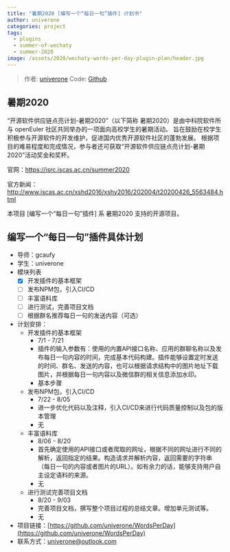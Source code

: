 ```yaml
---
title: "暑期2020 [编写一个“每日一句”插件] 计划书"
author: univerone
categories: project
tags:
  - plugins
  - summer-of-wechaty
  - summer-2020
image: /assets/2020/wechaty-words-per-day-plugin-plan/header.jpg
---
```


> 作者: [univerone](https://github.com/univerone/)
> Code: [Github](https://github.com/univerone/WordsPerDay)

## 暑期2020

“开源软件供应链点亮计划-暑期2020”（以下简称 暑期2020）是由中科院软件所与 openEuler 社区共同举办的一项面向高校学生的暑期活动。
旨在鼓励在校学生积极参与开源软件的开发维护，促进国内优秀开源软件社区的蓬勃发展。
根据项目的难易程度和完成情况，参与者还可获取“开源软件供应链点亮计划-暑期2020”活动奖金和奖杯。

官网：<https://isrc.iscas.ac.cn/summer2020>

官方新闻：<http://www.iscas.ac.cn/xshd2016/xshy2016/202004/t20200426_5563484.html>

本项目 [编写一个“每日一句”插件] 系 暑期2020 支持的开源项目。

## 编写一个“每日一句”插件具体计划

- 导师：gcaufy
- 学生：univerone
- 模块列表
  - [x] 开发插件的基本框架
  - [ ] 发布NPM包，引入CI/CD
  - [ ] 丰富语料库
  - [ ] 进行测试，完善项目文档
  - [ ] 根据群名推荐每日一句的发送内容（可选）
- 计划安排：
  - 开发插件的基本框架
    - 7/1 - 7/21
    - 插件的输入参数有：使用的内置API接口名称、应用的群聊名称以及发布每日一句内容的时间，完成基本代码构建。插件能够设置定时发送的时间、群名、发送的内容，也可以根据请求结构中的图片地址下载图片，并根据每日一句内容以及微信群的相关信息添加水印。
    - 基本步骤
  - 发布NPM包，引入CI/CD
    - 7/22 - 8/05
    - 进一步优化代码以及注释，引入CI/CD来进行代码质量控制以及包的版本管理
    - 无
  - 丰富语料库
    - 8/06 - 8/20
    - 首先确定使用的API接口或者爬取的网址，根据不同的网址进行不同的解析，返回指定的结果。构造请求并解析内容，返回需要的字符串（每日一句的内容或者图片的URL）。如有余力的话，能够支持用户自主设定语料的来源。
    - 无
  - 进行测试完善项目文档
    - 8/20 - 9/03
    - 完善项目文档，撰写整个项目过程的总结文章。增加单元测试等。
    - 无
- 项目链接：[https://github.com/univerone/WordsPerDay](https://github.com/univerone/WordsPerDay)
- 联系方式：univerone@outlook.com
